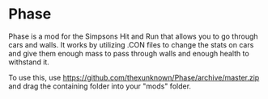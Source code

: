 # Phase
Phase is a mod for the Simpsons Hit and Run that allows you to go through cars and walls. It works by utilizing .CON files to change the stats on cars and give them enough mass to pass through walls and enough health to withstand it.

To use this, use https://github.com/thexunknown/Phase/archive/master.zip and drag the containing folder into your "mods" folder.

